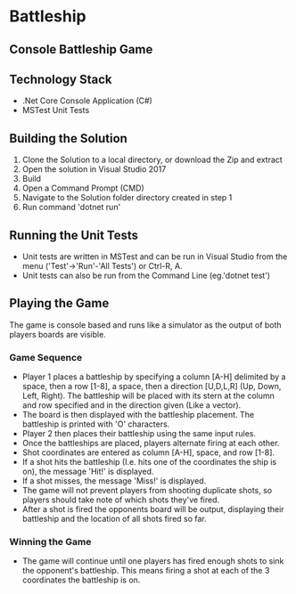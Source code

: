 # Battleship
## Console Battleship Game

## Technology Stack
- .Net Core Console Application (C#)
- MSTest Unit Tests

## Building the Solution
1. Clone the Solution to a local directory, or download the Zip and extract
2. Open the solution in Visual Studio 2017
3. Build
4. Open a Command Prompt (CMD)
5. Navigate to the Solution folder directory created in step 1
6. Run command 'dotnet run'

## Running the Unit Tests
- Unit tests are written in MSTest and can be run in Visual Studio from the menu ('Test'->'Run'-'All Tests') or Ctrl-R, A. 
- Unit tests can also be run from the Command Line (eg.'dotnet test')

## Playing the Game
The game is console based and runs like a simulator as the output of both players boards are visible.

### Game Sequence
- Player 1 places a battleship by specifying a column [A-H] delimited by a space, then a row [1-8], a space, then a direction [U,D,L,R] (Up, Down, Left, Right).  The battleship will be placed with its stern at the column and row specified and in the direction given (Like a vector).
- The board is then displayed with the battleship placement.  The battleship is printed with 'O' characters.
- Player 2 then places their battleship using the same input rules.
- Once the battleships are placed, players alternate firing at each other.
- Shot coordinates are entered as column [A-H], space, and row [1-8].
- If a shot hits the battleship (I.e. hits one of the coordinates the ship is on), the message 'Hit!' is displayed.
- If a shot misses, the message 'Miss!' is displayed.
- The game will not prevent players from shooting duplicate shots, so players should take note of which shots they've fired.
- After a shot is fired the opponents board will be output, displaying their battleship and the location of all shots fired so far.

### Winning the Game
- The game will continue until one players has fired enough shots to sink the opponent's battleship.  This means firing a shot at each of the 3 coordinates the battleship is on.


